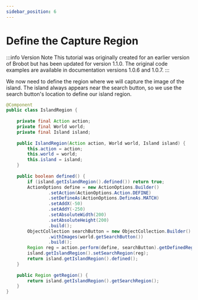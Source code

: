 ```yaml
---
sidebar_position: 6
---
```


# Define the Capture Region

:::info Version Note
This tutorial was originally created for an earlier version of Brobot but has been updated for version 1.1.0. The original code examples are available in documentation versions 1.0.6 and 1.0.7.
:::

We now need to define the region where we will capture the image of the island. 
The island always appears near the search button, so we use the search button's
location to define our island region.   

```java
@Component
public class IslandRegion {
    
    private final Action action;
    private final World world;
    private final Island island;
    
    public IslandRegion(Action action, World world, Island island) {
        this.action = action;
        this.world = world;
        this.island = island;
    }
    
    public boolean defined() {
        if (island.getIslandRegion().defined()) return true;
        ActionOptions define = new ActionOptions.Builder()
                .setAction(ActionOptions.Action.DEFINE)
                .setDefineAs(ActionOptions.DefineAs.MATCH)
                .setAddX(-50)
                .setAddY(-250)
                .setAbsoluteWidth(200)
                .setAbsoluteHeight(200)
                .build();
        ObjectCollection searchButton = new ObjectCollection.Builder()
                .withImages(world.getSearchButton())
                .build();
        Region reg = action.perform(define, searchButton).getDefinedRegion();
        island.getIslandRegion().setSearchRegion(reg);
        return island.getIslandRegion().defined();
    }
    
    public Region getRegion() {
        return island.getIslandRegion().getSearchRegion();
    }
}
```
